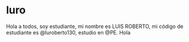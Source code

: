 # luro
Hola a todos, soy estudiante, mi nombre es LUIS ROBERTO, mi código de estudiante es @luroberto130, estudio en @PE. Hola
